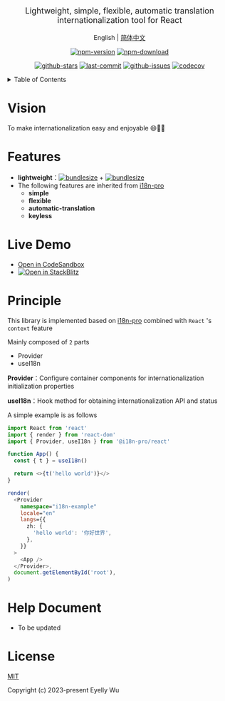 <div align="center">
  <p style="font-size: 18px;">Lightweight, simple, flexible, automatic translation internationalization tool for React</p>

English | [简体中文](https://github.com/i18n-pro/react-i18n-pro/blob/v0.1.0-alpha.1/README_zh-CN.md)



[![npm-version](https://img.shields.io/npm/v/@i18n-pro/react.svg?style=flat-square "npm-version")](https://www.npmjs.com/package/@i18n-pro/react "npm")
[![npm-download](https://img.shields.io/npm/dm/@i18n-pro/react "npm-download")](https://www.npmjs.com/package/@i18n-pro/react "npm")

[![github-stars](https://img.shields.io/github/stars/i18n-pro/react-i18n-pro?style=social "github-stars")](https://github.com/i18n-pro/react-i18n-pro/stargazers "github-stars")
[![last-commit](https://img.shields.io/github/last-commit/i18n-pro/react-i18n-pro/main "last-commit")](https://github.com/i18n-pro/react-i18n-pro/commits/main "last-commit")
[![github-issues](https://img.shields.io/github/issues-raw/i18n-pro/react-i18n-pro "github-issues")](https://github.com/i18n-pro/react-i18n-pro/issues "github-issues")
[![codecov](https://codecov.io/gh/i18n-pro/react-i18n-pro/branch/main/graph/badge.svg?token=GQ6S1GPFCM "codecov")](https://codecov.io/gh/i18n-pro/react-i18n-pro "codecov")

</div>
<details >
  <summary>Table of Contents</summary>

  [Vision](#vision)<br/>
  [Features](#features)<br/>
  [Live Demo](#live-demo)<br/>
  [Principle](#principle)<br/>
  [Help Document](#help-document)<br/>
  [License](#license)<br/>

</details>


# Vision
To make internationalization easy and enjoyable 😄💪🏻
# Features

* **lightweight**：[![bundlesize](https://img.shields.io/bundlephobia/minzip/i18n-pro?color=brightgreen&style=plastic "i18n-pro-bundlesize")](https://bundlephobia.com/package/i18n-pro "i18n-pro-bundlesize") + [![bundlesize](https://img.shields.io/bundlephobia/minzip/@i18n-pro/react?color=brightgreen&style=plastic "bundlesize")](https://bundlephobia.com/package/@i18n-pro/react "bundlesize")
* The following features are inherited from  [i18n-pro](https://github.com/eyelly-wu/i18n-pro "i18n-pro") 
   * **simple**
   * **flexible**
   * **automatic-translation**
   * **keyless**


# Live Demo

* [Open in CodeSandbox](https://codesandbox.io/p/github/i18n-pro/react-i18n-pro-demo/main?file=README.md)
* [![Open in StackBlitz](https://developer.stackblitz.com/img/open_in_stackblitz_small.svg "Open in StackBlitz")](https://stackblitz.com/edit/react-i18n-pro-demo?file=README.md)


# Principle
This library is implemented based on  [i18n-pro](https://github.com/eyelly-wu/i18n-pro "i18n-pro")  combined with  `React` 's  `context`  feature

Mainly composed of  `2`  parts
* Provider
* useI18n



**Provider**：Configure container components for internationalization initialization properties

**useI18n**：Hook method for obtaining internationalization API and status



A simple example is as follows
```typescript react
import React from 'react'
import { render } from 'react-dom'
import { Provider, useI18n } from '@i18n-pro/react'

function App() {
  const { t } = useI18n()

  return <>{t('hello world')}</>
}

render(
  <Provider
    namespace="i18n-example"
    locale="en"
    langs={{
      zh: {
        'hello world': '你好世界',
      },
    }}
  >
    <App />
  </Provider>,
  document.getElementById('root'),
)
```

# Help Document

* To be updated


# License
[MIT](./LICENSE)

Copyright (c) 2023-present Eyelly Wu